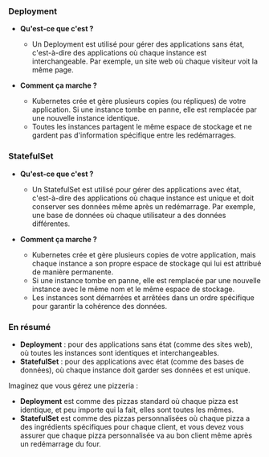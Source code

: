 ### Deployment
- **Qu'est-ce que c'est ?**
  - Un Deployment est utilisé pour gérer des applications sans état, c'est-à-dire des applications où chaque instance est interchangeable. Par exemple, un site web où chaque visiteur voit la même page.
  
- **Comment ça marche ?**
  - Kubernetes crée et gère plusieurs copies (ou répliques) de votre application. Si une instance tombe en panne, elle est remplacée par une nouvelle instance identique.
  - Toutes les instances partagent le même espace de stockage et ne gardent pas d'information spécifique entre les redémarrages.

### StatefulSet
- **Qu'est-ce que c'est ?**
  - Un StatefulSet est utilisé pour gérer des applications avec état, c'est-à-dire des applications où chaque instance est unique et doit conserver ses données même après un redémarrage. Par exemple, une base de données où chaque utilisateur a des données différentes.

- **Comment ça marche ?**
  - Kubernetes crée et gère plusieurs copies de votre application, mais chaque instance a son propre espace de stockage qui lui est attribué de manière permanente.
  - Si une instance tombe en panne, elle est remplacée par une nouvelle instance avec le même nom et le même espace de stockage.
  - Les instances sont démarrées et arrêtées dans un ordre spécifique pour garantir la cohérence des données.

### En résumé
- **Deployment** : pour des applications sans état (comme des sites web), où toutes les instances sont identiques et interchangeables.
- **StatefulSet** : pour des applications avec état (comme des bases de données), où chaque instance doit garder ses données et est unique.

Imaginez que vous gérez une pizzeria :
- **Deployment** est comme des pizzas standard où chaque pizza est identique, et peu importe qui la fait, elles sont toutes les mêmes.
- **StatefulSet** est comme des pizzas personnalisées où chaque pizza a des ingrédients spécifiques pour chaque client, et vous devez vous assurer que chaque pizza personnalisée va au bon client même après un redémarrage du four.

